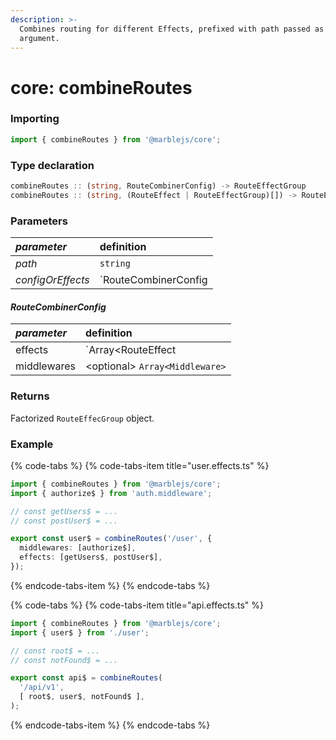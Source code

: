 ```yaml
---
description: >-
  Combines routing for different Effects, prefixed with path passed as a first
  argument.
---
```


# core: combineRoutes

### **Importing**

```typescript
import { combineRoutes } from '@marblejs/core';
```

### **Type declaration**

```typescript
combineRoutes :: (string, RouteCombinerConfig) -> RouteEffectGroup
combineRoutes :: (string, (RouteEffect | RouteEffectGroup)[]) -> RouteEffectGroup
```

### **Parameters**

| _parameter_ | definition |
| :--- | :--- |
| _path_ | `string` |
| _configOrEffects_ | `RouteCombinerConfig | Array<RouteEffect | RouteEffectGroup>` |

#### _**RouteCombinerConfig**_

| _parameter_ | definition |
| :--- | :--- |
| effects | `Array<RouteEffect | RouteEffectGroup>` |
| middlewares | &lt;optional&gt; `Array<Middleware>` |

### Returns

Factorized `RouteEffecGroup` object.

### Example

{% code-tabs %}
{% code-tabs-item title="user.effects.ts" %}
```typescript
import { combineRoutes } from '@marblejs/core';
import { authorize$ } from 'auth.middleware';

// const getUsers$ = ...
// const postUser$ = ...

export const user$ = combineRoutes('/user', {
  middlewares: [authorize$],
  effects: [getUsers$, postUser$],
});
```
{% endcode-tabs-item %}
{% endcode-tabs %}

{% code-tabs %}
{% code-tabs-item title="api.effects.ts" %}
```typescript
import { combineRoutes } from '@marblejs/core';
import { user$ } from './user';

// const root$ = ...
// const notFound$ = ...

export const api$ = combineRoutes(
  '/api/v1',
  [ root$, user$, notFound$ ],
);
```
{% endcode-tabs-item %}
{% endcode-tabs %}


